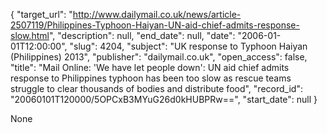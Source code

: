 {
  "target_url": "http://www.dailymail.co.uk/news/article-2507119/Philippines-Typhoon-Haiyan-UN-aid-chief-admits-response-slow.html", 
  "description": null, 
  "end_date": null, 
  "date": "2006-01-01T12:00:00", 
  "slug": 4204, 
  "subject": "UK response to Typhoon Haiyan (Philippines) 2013", 
  "publisher": "dailymail.co.uk", 
  "open_access": false, 
  "title": "Mail Online: 'We have let people down': UN aid chief admits response to Philippines typhoon has been too slow as rescue teams struggle to clear thousands of bodies and distribute food", 
  "record_id": "20060101T120000/5OPCxB3MYuG26d0kHUBPRw==", 
  "start_date": null
}

None